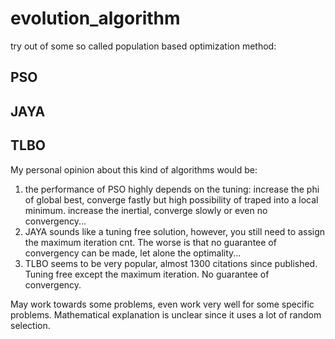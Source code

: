 # evolution_algorithm

try out of some so called population based optimization method:
## PSO
## JAYA
## TLBO

My personal opinion about this kind of algorithms would be:
1. the performance of PSO highly depends on the tuning: increase the phi of global best, converge fastly but high possibility of traped into a local minimum. increase the inertial, converge slowly or even no convergency...
2. JAYA sounds like a tuning free solution, however, you still need to assign the maximum iteration cnt. The worse is that no guarantee of convergency can be made, let alone the optimality...
3. TLBO seems to be very popular, almost 1300 citations since published. Tuning free except the maximum iteration. No guarantee of convergency.

May work towards some problems, even work very well for some specific problems. Mathematical explanation is unclear since it uses a lot of random selection.
